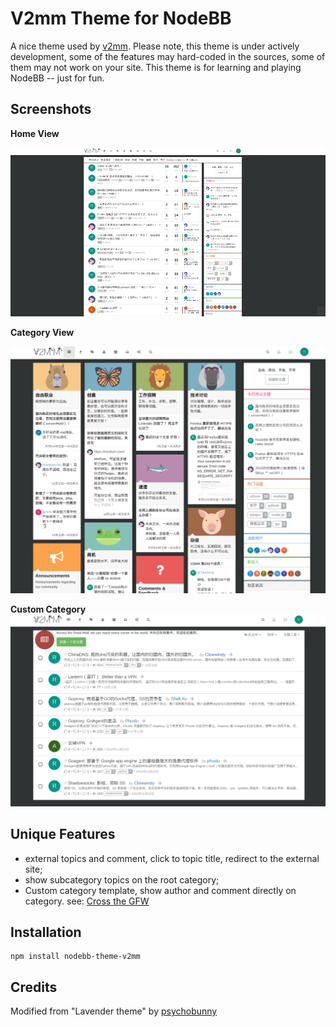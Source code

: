 V2mm Theme for NodeBB
=========================

A nice theme used by [v2mm](http://v2mm.tech).
Please note, this theme is under actively development, some of the features may hard-coded in the sources, some of them may not work on your site.
This theme is for learning and playing NodeBB -- just for fun.

## Screenshots

**Home View**

[![Home View](./2.png)](http://v2mm.tech)

**Category View**

[![Category View](./1.png)](https://v2mm.tech/categories)

**Custom Category**
[![Category View](./3.png)](https://v2mm.tech/category/40/collection-cross-gfw)



## Unique Features

* external topics and comment, click to topic title, redirect to the external site;
* show subcategory topics on the root category;
* Custom category template, show author and comment directly on category. see: [Cross the GFW](https://v2mm.tech/category/40/collection-cross-gfw)

## Installation

    npm install nodebb-theme-v2mm

## Credits

Modified from "Lavender theme" by [psychobunny](https://github.com/NodeBB/nodebb-theme-lavender)
